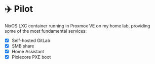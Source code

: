 # ✈️ Pilot

NixOS LXC container running in Proxmox VE on my home lab, providing some of the most fundamental services:

- [x] Self-hosted GitLab
- [x] SMB share
- [x] Home Assistant
- [x] Pixiecore PXE boot